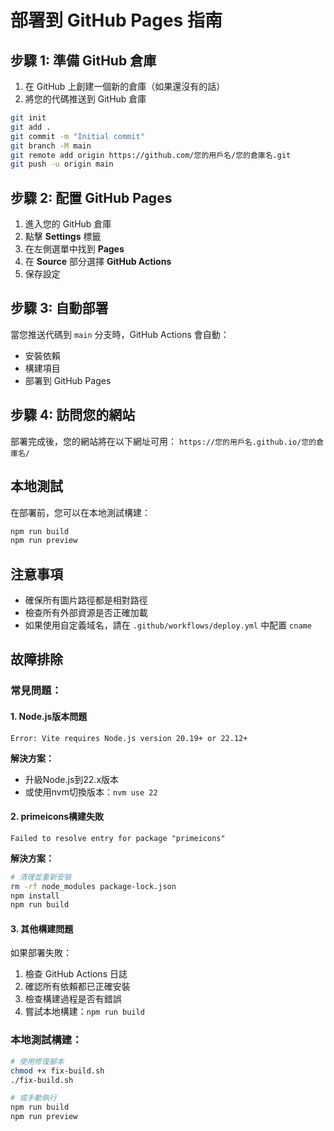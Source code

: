 # 部署到 GitHub Pages 指南

## 步驟 1: 準備 GitHub 倉庫

1. 在 GitHub 上創建一個新的倉庫（如果還沒有的話）
2. 將您的代碼推送到 GitHub 倉庫

```bash
git init
git add .
git commit -m "Initial commit"
git branch -M main
git remote add origin https://github.com/您的用戶名/您的倉庫名.git
git push -u origin main
```

## 步驟 2: 配置 GitHub Pages

1. 進入您的 GitHub 倉庫
2. 點擊 **Settings** 標籤
3. 在左側選單中找到 **Pages**
4. 在 **Source** 部分選擇 **GitHub Actions**
5. 保存設定

## 步驟 3: 自動部署

當您推送代碼到 `main` 分支時，GitHub Actions 會自動：
- 安裝依賴
- 構建項目
- 部署到 GitHub Pages

## 步驟 4: 訪問您的網站

部署完成後，您的網站將在以下網址可用：
`https://您的用戶名.github.io/您的倉庫名/`

## 本地測試

在部署前，您可以在本地測試構建：

```bash
npm run build
npm run preview
```

## 注意事項

- 確保所有圖片路徑都是相對路徑
- 檢查所有外部資源是否正確加載
- 如果使用自定義域名，請在 `.github/workflows/deploy.yml` 中配置 `cname`

## 故障排除

### 常見問題：

#### 1. Node.js版本問題
```
Error: Vite requires Node.js version 20.19+ or 22.12+
```
**解決方案：**
- 升級Node.js到22.x版本
- 或使用nvm切換版本：`nvm use 22`

#### 2. primeicons構建失敗
```
Failed to resolve entry for package "primeicons"
```
**解決方案：**
```bash
# 清理並重新安裝
rm -rf node_modules package-lock.json
npm install
npm run build
```

#### 3. 其他構建問題
如果部署失敗：
1. 檢查 GitHub Actions 日誌
2. 確認所有依賴都已正確安裝
3. 檢查構建過程是否有錯誤
4. 嘗試本地構建：`npm run build`

### 本地測試構建：
```bash
# 使用修復腳本
chmod +x fix-build.sh
./fix-build.sh

# 或手動執行
npm run build
npm run preview
```
